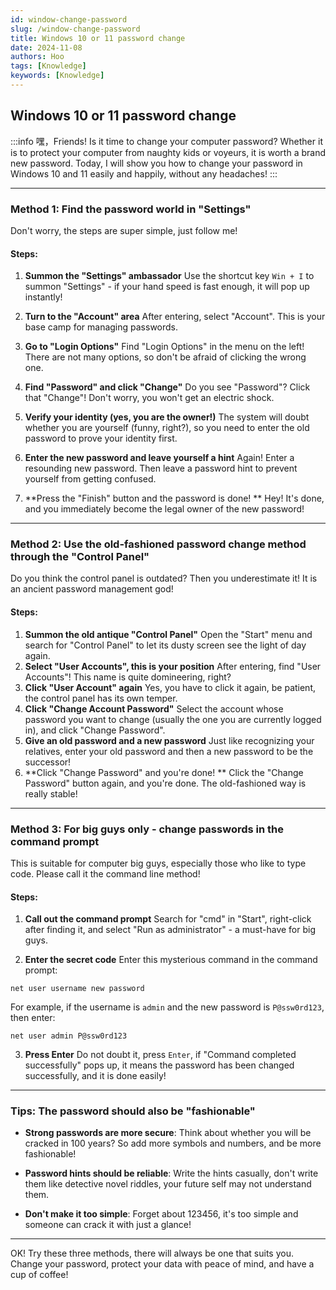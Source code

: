 ```yaml
---
id: window-change-password
slug: /window-change-password
title: Windows 10 or 11 password change
date: 2024-11-08
authors: Hoo
tags: [Knowledge]
keywords: [Knowledge]
---
```


## Windows 10 or 11 password change

:::info
嘿，Friends! Is it time to change your computer password? Whether it is to protect your computer from naughty kids or voyeurs, it is worth a brand new password. Today, I will show you how to change your password in Windows 10 and 11 easily and happily, without any headaches!
:::

------

### Method 1: Find the password world in "Settings"

Don't worry, the steps are super simple, just follow me!

#### Steps:

1. **Summon the "Settings" ambassador**
Use the shortcut key `Win + I` to summon "Settings" - if your hand speed is fast enough, it will pop up instantly!

2. **Turn to the "Account" area**
After entering, select "Account". This is your base camp for managing passwords.

3. **Go to "Login Options"**
Find "Login Options" in the menu on the left! There are not many options, so don't be afraid of clicking the wrong one.

4. **Find "Password" and click "Change"**
Do you see "Password"? Click that "Change"! Don't worry, you won't get an electric shock.
5. **Verify your identity (yes, you are the owner!)**
The system will doubt whether you are yourself (funny, right?), so you need to enter the old password to prove your identity first.
6. **Enter the new password and leave yourself a hint**
Again! Enter a resounding new password. Then leave a password hint to prevent yourself from getting confused.
7. **Press the "Finish" button and the password is done! **
Hey! It's done, and you immediately become the legal owner of the new password!

------

### Method 2: Use the old-fashioned password change method through the "Control Panel"

Do you think the control panel is outdated? Then you underestimate it! It is an ancient password management god!

#### Steps:

1. **Summon the old antique "Control Panel"**
Open the "Start" menu and search for "Control Panel" to let its dusty screen see the light of day again.
2. **Select "User Accounts", this is your position**
After entering, find "User Accounts"! This name is quite domineering, right?
3. **Click "User Account" again**
Yes, you have to click it again, be patient, the control panel has its own temper.
4. **Click "Change Account Password"**
Select the account whose password you want to change (usually the one you are currently logged in), and click "Change Password".
5. **Give an old password and a new password**
Just like recognizing your relatives, enter your old password and then a new password to be the successor!
6. **Click "Change Password" and you're done! **
Click the "Change Password" button again, and you're done. The old-fashioned way is really stable!

------

### Method 3: For big guys only - change passwords in the command prompt

This is suitable for computer big guys, especially those who like to type code. Please call it the command line method!

#### Steps:

1. **Call out the command prompt**
Search for "cmd" in "Start", right-click after finding it, and select "Run as administrator" - a must-have for big guys.

2. **Enter the secret code**
Enter this mysterious command in the command prompt:

```shell
net user username new password
```

For example, if the username is `admin` and the new password is `P@ssw0rd123`, then enter:

```shell
net user admin P@ssw0rd123
```

3. **Press Enter**
Do not doubt it, press `Enter`, if "Command completed successfully" pops up, it means the password has been changed successfully, and it is done easily!

------

### Tips: The password should also be "fashionable"

- **Strong passwords are more secure**: Think about whether you will be cracked in 100 years? So add more symbols and numbers, and be more fashionable!

- **Password hints should be reliable**: Write the hints casually, don't write them like detective novel riddles, your future self may not understand them.
- **Don't make it too simple**: Forget about 123456, it's too simple and someone can crack it with just a glance!

------

OK! Try these three methods, there will always be one that suits you. Change your password, protect your data with peace of mind, and have a cup of coffee!